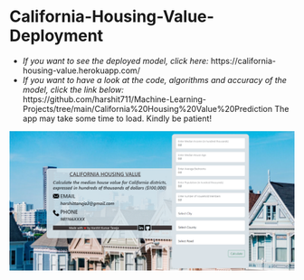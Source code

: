 # California-Housing-Value-Deployment
<ul>
<li><i>If you want to see the deployed model, click here: </i>https://california-housing-value.herokuapp.com/</li>
<li><i>If you want to have a look at the code, algorithms and accuracy of the model, click the link below: </i></li>
https://github.com/harshit711/Machine-Learning-Projects/tree/main/California%20Housing%20Value%20Prediction
The app may take some time to load. Kindly be patient!
</ul>
<img src="https://github.com/harshit711/California-Housing-Value-Deployment/blob/main/Readme%20Files/Website.png" alt="website">

